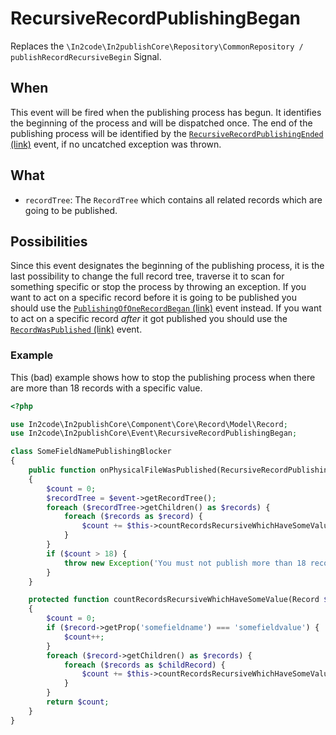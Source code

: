 # RecursiveRecordPublishingBegan

Replaces the `\In2code\In2publishCore\Repository\CommonRepository / publishRecordRecursiveBegin` Signal.

## When

This event will be fired when the publishing process has begun. It identifies the beginning of the process and will be
dispatched once. The end of the publishing process will be identified by the
[`RecursiveRecordPublishingEnded` (link)](RecursiveRecordPublishingEnded.md) event, if no uncatched exception was
thrown.

## What

* `recordTree`: The `RecordTree` which contains all related records which are going to be published.

## Possibilities

Since this event designates the beginning of the publishing process, it is the last possibility to change the full
record tree, traverse it to scan for something specific or stop the process by throwing an exception. If you want to act
on a specific record before it is going to be published you should use the
[`PublishingOfOneRecordBegan` (link)](PublishingOfOneRecordBegan.md) event instead. If you want to act on a specific
record _after_ it got published you should use the [`RecordWasPublished` (link)](RecordWasPublished.md)
event.

### Example

This (bad) example shows how to stop the publishing process when there are more than 18 records with a specific value.

```php
<?php

use In2code\In2publishCore\Component\Core\Record\Model\Record;
use In2code\In2publishCore\Event\RecursiveRecordPublishingBegan;

class SomeFieldNamePublishingBlocker
{
    public function onPhysicalFileWasPublished(RecursiveRecordPublishingBegan $event): void
    {
        $count = 0;
        $recordTree = $event->getRecordTree();
        foreach ($recordTree->getChildren() as $records) {
            foreach ($records as $record) {
                $count += $this->countRecordsRecursiveWhichHaveSomeValue($record)
            }
        }
        if ($count > 18) {
            throw new Exception('You must not publish more than 18 records which have "somefieldvalue"');
        }
    }

    protected function countRecordsRecursiveWhichHaveSomeValue(Record $record): int
    {
        $count = 0;
        if ($record->getProp('somefieldname') === 'somefieldvalue') {
            $count++;
        }
        foreach ($record->getChildren() as $records) {
            foreach ($records as $childRecord) {
                $count += $this->countRecordsRecursiveWhichHaveSomeValue($childRecord);
            }
        }
        return $count;
    }
}
```

